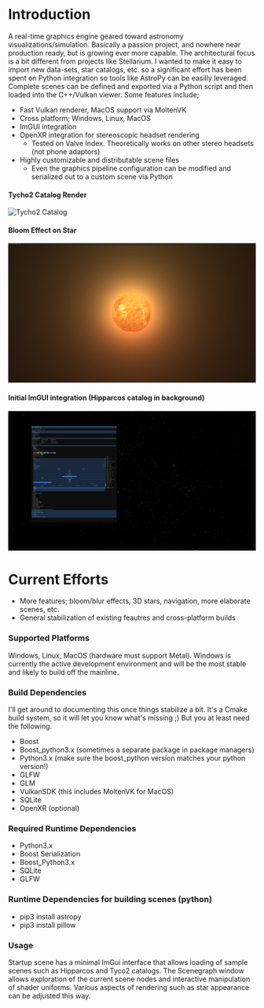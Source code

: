 # Introduction
A real-time graphics engine geared toward astronomy visualizations/simulation. Basically a passion project, and nowhere near production ready, but is growing ever more capable. The architectural focus is a bit different from projects like Stellarium. I wanted to make it easy to import new data-sets, star catalogs, etc. so a significant effort has been spent on Python integration so tools like AstroPy can be easilly leveraged. Complete scenes can be defined and exported via a Python script and then loaded into the C++/Vulkan viewer. Some features include;

* Fast Vulkan renderer, MacOS support via MoltenVK
* Cross platform; Windows, Linux, MacOS
* ImGUI integration
* OpenXR integration for stereoscopic headset rendering
    * Tested on Valve Index. Theoretically works on other stereo headsets (not phone adaptors)
* Highly customizable and distributable scene files
    * Even the graphics pipeline configuration can be modified and serialized out to a custom scene via Python

#### Tycho2 Catalog Render
![Tycho2 Catalog](screen_captures/tycho2.png)
#### Bloom Effect on Star
![Bloom Effect](screen_captures/bloom.png)
#### Initial ImGUI integration (Hipparcos catalog in background)
![ImGUI Integration](screen_captures/ImGUI.png)

# Current Efforts
* More features; bloom/blur effects, 3D stars, navigation, more elaborate scenes, etc.
* General stabilization of existing feautres and cross-platform builds     

### Supported Platforms
Windows, Linux, MacOS (hardware must support Metal). Windows is currently the active development environment and will be the most stable and likely to build off the mainline.

### Build Dependencies
I'll get around to documenting this once things stabilize a bit. It's a Cmake build system, so it will let you know what's missing ;) But you at least need the following.
* Boost
* Boost_python3.x (sometimes a separate package in package managers)
* Python3.x (make sure the boost_python version matches your python version!)
* GLFW
* GLM
* VulkanSDK (this includes MoltenVK for MacOS)
* SQLite
* OpenXR (optional)

### Required Runtime Dependencies
* Python3.x
* Boost Serialization
* Boost_Python3.x
* SQLite
* GLFW

### Runtime Dependencies for building scenes (python)
* pip3 install astropy  
* pip3 install pillow  

### Usage
Startup scene has a minimal ImGui interface that allows loading of sample scenes such as Hipparcos and Tyco2 catalogs. The Scenegraph window allows exploration of the current scene nodes and interactive manipulation of shader uniforms. Various aspects of rendering such as star appearance can be adjusted this way. 


